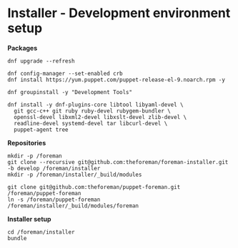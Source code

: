 # Installer - Development environment setup

**Packages**
```shell
dnf upgrade --refresh

dnf config-manager --set-enabled crb
dnf install https://yum.puppet.com/puppet-release-el-9.noarch.rpm -y

dnf groupinstall -y "Development Tools"

dnf install -y dnf-plugins-core libtool libyaml-devel \
  git gcc-c++ git ruby ruby-devel rubygem-bundler \
  openssl-devel libxml2-devel libxslt-devel zlib-devel \
  readline-devel systemd-devel tar libcurl-devel \
  puppet-agent tree
```

**Repositories**
```shell
mkdir -p /foreman
git clone --recursive git@github.com:theforeman/foreman-installer.git -b develop /foreman/installer
mkdir -p /foreman/installer/_build/modules

git clone git@github.com:theforeman/puppet-foreman.git /foreman/puppet-foreman
ln -s /foreman/puppet-foreman /foreman/installer/_build/modules/foreman
```

**Installer setup**
```shell
cd /foreman/installer
bundle
```

